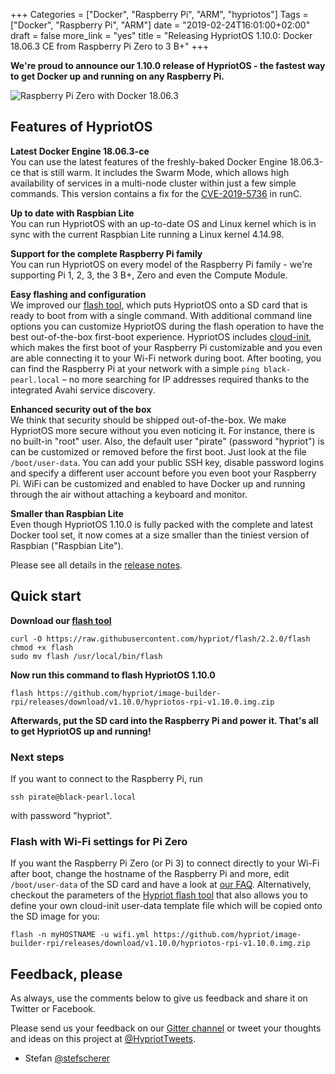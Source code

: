 +++
Categories = ["Docker", "Raspberry Pi", "ARM", "hypriotos"]
Tags = ["Docker", "Raspberry Pi", "ARM"]
date = "2019-02-24T16:01:00+02:00"
draft = false
more_link = "yes"
title = "Releasing HypriotOS 1.10.0: Docker 18.06.3 CE from Raspberry Pi Zero to 3 B+"
+++

**We're proud to announce our 1.10.0 release of HypriotOS - the fastest way to get Docker up and running on any Raspberry Pi.**

![Raspberry Pi Zero with Docker 18.06.3](/images/release-1-10/hypriotos-1.10.0-docker-18.06.3.png)

<!--more-->

## Features of HypriotOS

**Latest Docker Engine 18.06.3-ce** </br>
You can use the latest features of the freshly-baked Docker Engine 18.06.3-ce that is still warm. It includes the Swarm Mode, which allows high availability of services in a multi-node cluster within just a few simple commands.
This version contains a fix for the [CVE-2019-5736](https://blog.docker.com/2019/02/docker-security-update-cve-2018-5736-and-container-security-best-practices/) in runC.

**Up to date with Raspbian Lite** </br>
You can run HypriotOS with an up-to-date OS and Linux kernel which is in sync with the current Raspbian Lite running a Linux kernel 4.14.98.

**Support for the complete Raspberry Pi family** </br>
You can run HypriotOS on every model of the Raspberry Pi family - we're supporting Pi 1, 2, 3, the 3 B+, Zero and even the Compute Module.

**Easy flashing and configuration** </br>
We improved our [flash tool](https://github.com/hypriot/flash), which puts HypriotOS onto a SD card that is ready to boot from with a single command. With additional command line options you can customize HypriotOS during the flash operation to have the best out-of-the-box first-boot experience.
HypriotOS includes [cloud-init](http://cloudinit.readthedocs.io/en/0.7.9/), which makes the first boot of your Raspberry Pi customizable and you even are able connecting it to your Wi-Fi network during boot.
After booting, you can find the Raspberry Pi at your network with a simple `ping black-pearl.local` – no more searching for IP addresses required thanks to the integrated Avahi service discovery.

**Enhanced security out of the box** </br>
We think that security should be shipped out-of-the-box. We make HypriotOS more secure without you even noticing it. For instance, there is no built-in "root" user. Also, the default user "pirate" (password "hypriot") is can be customized or removed before the first boot. Just look at the file `/boot/user-data`. You can add your public SSH key, disable password logins and specify a different user account before you even boot your Raspberry Pi. WiFi can be customized and enabled to have Docker up and running through the air without attaching a keyboard and monitor.

**Smaller than Raspbian Lite** </br>
Even though HypriotOS 1.10.0 is fully packed with the complete and latest Docker tool set, it now comes at a size smaller than the tiniest version of Raspbian ("Raspbian Lite").

Please see all details in the [release notes](https://github.com/hypriot/image-builder-rpi/releases/tag/v1.10.0).

## Quick start

**Download our [flash tool](https://github.com/hypriot/flash)**

```
curl -O https://raw.githubusercontent.com/hypriot/flash/2.2.0/flash
chmod +x flash
sudo mv flash /usr/local/bin/flash
```

**Now run this command to flash HypriotOS 1.10.0**

```
flash https://github.com/hypriot/image-builder-rpi/releases/download/v1.10.0/hypriotos-rpi-v1.10.0.img.zip
```

**Afterwards, put the SD card into the Raspberry Pi and power it. That's all to get HypriotOS up and running!**

### Next steps

If you want to connect to the Raspberry Pi, run

```
ssh pirate@black-pearl.local
```

with password "hypriot".

### Flash with Wi-Fi settings for Pi Zero

If you want the Raspberry Pi Zero (or Pi 3) to connect directly to your Wi-Fi after boot, change the hostname of the Raspberry Pi and more, edit `/boot/user-data` of the SD card and have a look at [our FAQ](https://blog.hypriot.com/faq/#wifi). Alternatively, checkout the parameters of the [Hypriot flash tool](https://github.com/hypriot/flash) that also allows you to define your own cloud-init user-data template file which will be copied onto the SD image for you:

```
flash -n myHOSTNAME -u wifi.yml https://github.com/hypriot/image-builder-rpi/releases/download/v1.10.0/hypriotos-rpi-v1.10.0.img.zip
```

## Feedback, please

As always, use the comments below to give us feedback and share it on Twitter or Facebook.

Please send us your feedback on our [Gitter channel](https://gitter.im/hypriot/talk) or tweet your thoughts and ideas on this project at [@HypriotTweets](https://twitter.com/HypriotTweets).

* Stefan [@stefscherer](https://twitter.com/stefscherer)
